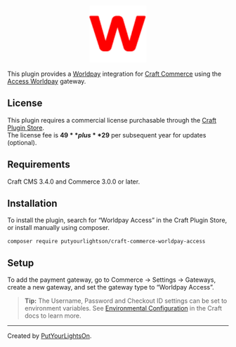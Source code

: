 <p align="center"><img width="130" src="./src/icon.svg"></p>

This plugin provides a [Worldpay](https://www.worldpay.com/) integration for [Craft Commerce](https://craftcms.com/commerce) using the [Access Worldpay](https://developer.worldpay.com/docs/access-worldpay) gateway.

## License

This plugin requires a commercial license purchasable through the [Craft Plugin Store](https://plugins.craftcms.com/worldpay-access).  
The license fee is **$49** plus **$29** per subsequent year for updates (optional).

## Requirements

Craft CMS 3.4.0 and Commerce 3.0.0 or later.

## Installation

To install the plugin, search for “Worldpay Access” in the Craft Plugin Store, or install manually using composer.

```
composer require putyourlightson/craft-commerce-worldpay-access
```

## Setup

To add the payment gateway, go to Commerce → Settings → Gateways, create a new gateway, and set the gateway type to “Worldpay Access”.

> **Tip:** The Username, Password and Checkout ID settings can be set to environment variables. See [Environmental Configuration](https://docs.craftcms.com/v3/config/environments.html) in the Craft docs to learn more.

---

Created by [PutYourLightsOn](https://putyourlightson.com/).
